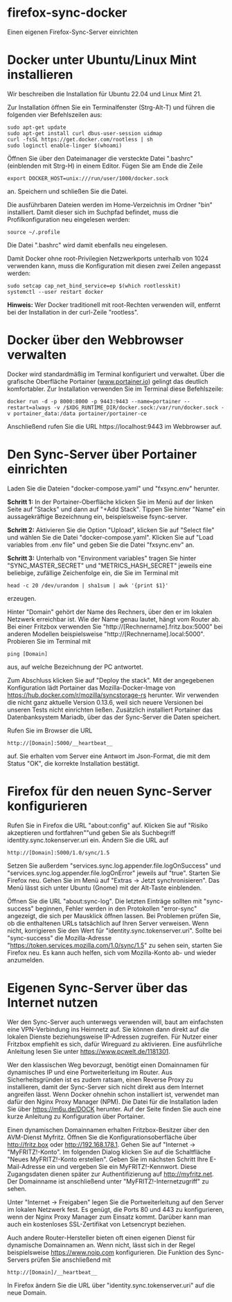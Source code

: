 # firefox-sync-docker
Einen eigenen Firefox-Sync-Server einrichten

# Docker unter Ubuntu/Linux Mint installieren
Wir beschreiben die Installation für Ubuntu 22.04 und Linux Mint 21.

Zur Installation öffnen Sie ein Terminalfenster (Strg-Alt-T) und führen die folgenden vier Befehlszeilen aus:
```
sudo apt-get update
sudo apt-get install curl dbus-user-session uidmap
curl -fsSL https://get.docker.com/rootless | sh
sudo loginctl enable-linger $(whoami)
```
Öffnen Sie über den Dateimanager die versteckte Datei ".bashrc" (einblenden mit Strg-H) in einem Editor. Fügen Sie am Ende die Zeile
```
export DOCKER_HOST=unix:///run/user/1000/docker.sock
```
an. Speichern und schließen Sie die Datei.

Die ausführbaren Dateien werden im Home-Verzeichnis im Ordner "bin" installiert. Damit dieser sich im Suchpfad befindet, muss die Profilkonfiguration neu eingelesen werden:
```
source ~/.profile
```
Die Datei ".bashrc" wird damit ebenfalls neu eingelesen.

Damit Docker ohne root-Privilegien Netzwerkports unterhalb von 1024 verwenden kann, muss die Konfiguration mit diesen zwei Zeilen angepasst werden:
```
sudo setcap cap_net_bind_service=ep $(which rootlesskit)
systemctl --user restart docker
```
**Hinweis:** Wer Docker traditionell mit root-Rechten verwenden will, entfernt bei der Installation in der curl-Zeile "rootless".

# Docker über den Webbrowser verwalten
Docker wird standardmäßig im Terminal konfiguriert und verwaltet. Über die grafische Oberfläche Portainer (www.portainer.io) gelingt das deutlich komfortabler. Zur Installation verwenden Sie im Terminal diese Befehlszeile: 
```
docker run -d -p 8000:8000 -p 9443:9443 --name=portainer --restart=always -v /$XDG_RUNTIME_DIR/docker.sock:/var/run/docker.sock -v portainer_data:/data portainer/portainer-ce
```
Anschließend rufen Sie die URL https://localhost:9443 im Webbrowser auf. 

# Den Sync-Server über Portainer einrichten
Laden Sie die Dateien "docker-compose.yaml" und "fxsync.env" herunter.

**Schritt 1:** In der Portainer-Oberfläche klicken Sie im Menü auf der linken Seite auf "Stacks" und dann auf "+Add Stack". Tippen Sie hinter "Name" ein aussagekräftige Bezeichnung ein, beispielsweise fsync-server.

**Schritt 2:** Aktivieren Sie die Option "Upload", klicken Sie auf "Select file" und wählen Sie die Datei "docker-compose.yaml". Klicken Sie auf "Load variables from .env file" und geben Sie die Datei "fxsync.env" an.

**Schritt 3:** Unterhalb von "Environment variables" tragen Sie hinter "SYNC_MASTER_SECRET" und "METRICS_HASH_SECRET" jeweils eine beliebige, zufällige Zeichenfolge ein, die Sie im Terminal mit
```
head -c 20 /dev/urandom | sha1sum | awk '{print $1}'
```
erzeugen.

Hinter "Domain" gehört der Name des Rechners, über den er im lokalen Netzwerk erreichbar ist. Wie der Name genau lautet, hängt vom Router ab. Bei einer Fritzbox verwenden Sie "http://[Rechnername].fritz.box:5000" bei anderen Modellen beispielsweise "http://[Rechnername].local:5000". Probieren Sie im Terminal mit
```
ping [Domain]
```
aus, auf welche Bezeichnung der PC antwortet.

Zum Abschluss klicken Sie auf "Deploy the stack". Mit der angegebenen Konfiguration lädt Portainer das Mozilla-Docker-Image von https://hub.docker.com/r/mozilla/syncstorage-rs herunter. Wir verwenden die nicht ganz aktuelle Version 0.13.6, weil sich neuere Versionen bei unseren Tests nicht einrichten ließen. Zusätzlich installiert Portainer das Datenbanksystem Mariadb, über das der Sync-Server die Daten speichert.

Rufen Sie im Browser die URL
```
http://[Domain]:5000/__heartbeat__
```
auf. Sie erhalten vom Server eine Antwort im Json-Format, die mit dem Status "OK", die korrekte Installation bestätigt.

# Firefox für den neuen Sync-Server konfigurieren
Rufen Sie in Firefox die URL "about:config" auf. Klicken Sie auf "Risiko akzeptieren und fortfahren""und geben Sie als Suchbegriff identity.sync.tokenserver.uri ein. Ändern Sie die URL auf 
```
http://[Domain]:5000/1.0/sync/1.5
```

Setzen Sie außerdem "services.sync.log.appender.file.logOnSuccess" und "services.sync.log.appender.file.logOnError" jeweils auf "true". Starten Sie Firefox neu. Gehen Sie im Menü auf "Extras -> Jetzt synchronisieren". Das Menü lässt sich unter Ubuntu (Gnome) mit der Alt-Taste einblenden.

Öffnen Sie die URL "about:sync-log". Die letzten Einträge sollten mit "sync-success" beginnen, Fehler werden in den Protokollen "error-sync" angezeigt, die sich per Mausklick öffnen lassen. Bei Problemen prüfen Sie, ob die enthaltenen URLs tatsächlich auf Ihren Server verweisen. Wenn nicht, korrigieren Sie den Wert für "identity.sync.tokenserver.uri". Sollte bei "sync-success" die Mozilla-Adresse "https://token.services.mozilla.com/1.0/sync/1.5" zu sehen sein, starten Sie Firefox neu. Es kann auch helfen, sich vom Mozilla-Konto ab- und wieder anzumelden.

# Eigenen Sync-Server über das Internet nutzen
Wer den Sync-Server auch unterwegs verwenden will, baut am einfachsten eine VPN-Verbindung ins Heimnetz auf. Sie können dann direkt auf die lokalen Dienste beziehungsweise IP-Adressen zugreifen. Für Nutzer einer Fritzbox empfiehlt es sich, dafür Wireguard zu aktivieren. Eine ausführliche Anleitung lesen Sie unter https://www.pcwelt.de/1181301.

Wer den klassischen Weg bevorzugt, benötigt einen Domainnamen für dynamisches IP und eine Portweiterleitung im Router. Aus Sicherheitsgründen ist es zudem ratsam, einen Reverse Proxy zu installieren, damit der Sync-Server sich nicht direkt aus dem Internet angreifen lässt. Wenn Docker ohnehin schon installiert ist, verwendet man dafür den Nginx Proxy Manager (NPM). Die Datei für die Installation laden Sie über https://m6u.de/DOCK herunter. Auf der Seite finden Sie auch eine kurze Anleitung zu Konfiguration über Portainer.

Einen dynamischen Domainnamen erhalten Fritzbox-Besitzer über den AVM-Dienst Myfritz. Öffnen Sie die Konfigurationsoberfläche über http://fritz.box oder http://192.168.178.1. Gehen Sie auf "Internet -> "MyFRITZ!-Konto". Im folgenden Dialog klicken Sie auf die Schaltfläche "Neues MyFRITZ!-Konto erstellen". Geben Sie im nächsten Schritt Ihre E-Mail-Adresse ein und vergeben Sie ein MyFRITZ!-Kennwort. Diese Zugangsdaten dienen später zur Authentifizierung auf http://myfritz.net. Der Domainname ist anschließend unter "MyFRITZ!-Internetzugriff" zu sehen.

Unter "Internet -> Freigaben" legen Sie die Portweiterleitung auf den Server im lokalen Netzwerk fest. Es genügt, die Ports 80 und 443 zu konfigurieren, wenn der Nginx Proxy Manager zum Einsatz kommt. Darüber kann man auch ein kostenloses SSL-Zertifikat von Letsencrypt beziehen.

Auch andere Router-Hersteller bieten oft einen eigenen Dienst für dynamische Domainnamen an. Wenn nicht, lässt sich in der Regel beispielsweise https://www.noip.com konfigurieren.
Die Funktion des Sync-Servers prüfen Sie anschließend mit
```
http://[Domain]/__heartbeat__
```
In Firefox ändern Sie die URL über "identity.sync.tokenserver.uri" auf die neue Domain.


